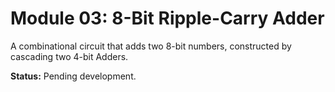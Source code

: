 # Module 03: 8-Bit Ripple-Carry Adder

A combinational circuit that adds two 8-bit numbers, constructed by cascading two 4-bit Adders.

**Status:** Pending development.
